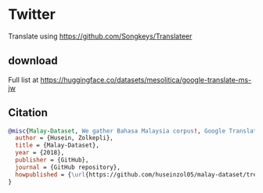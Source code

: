 # Twitter

Translate using https://github.com/Songkeys/Translateer

## download

Full list at https://huggingface.co/datasets/mesolitica/google-translate-ms-jw

## Citation

```bibtex
@misc{Malay-Dataset, We gather Bahasa Malaysia corpus!, Google Translate MS-JW,
  author = {Husein, Zolkepli},
  title = {Malay-Dataset},
  year = {2018},
  publisher = {GitHub},
  journal = {GitHub repository},
  howpublished = {\url{https://github.com/huseinzol05/malay-dataset/tree/master/translation/google-translate-ms-jw}}
}
```